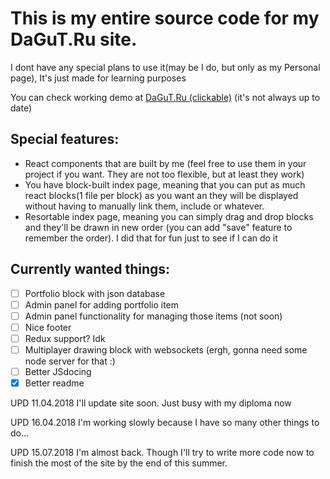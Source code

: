 # This is my entire source code for my DaGuT.Ru site. 
I dont have any special plans to use it(may be I do, but only as my Personal page), It's just made for learning purposes


You can check working demo at [DaGuT.Ru (clickable)](https://dagut.ru/demos/mysite) (it's not always up to date)

## Special features:
* React components that are built by me (feel free to use them in your project if you want. They are not too flexible, but at least they work)
* You have block-built index page, meaning that you can put as much react blocks(1 file per block) as you want an they will be displayed without having to manually link them, include or whatever.
* Resortable index page, meaning you can simply drag and drop blocks and they'll be drawn in new order (you can add "save" feature to remember the order). I did that for fun just to see if I can do it

## Currently wanted things:
- [ ] Portfolio block with json database
- [ ] Admin panel for adding portfolio item
- [ ] Admin panel functionality for managing those items (not soon)
- [ ] Nice footer
- [ ] Redux support? Idk
- [ ] Multiplayer drawing block with websockets (ergh, gonna need some node server for that :\)
- [ ] Better JSdocing
- [x] Better readme

UPD 11.04.2018 I'll update site soon. Just busy with my diploma now

UPD 16.04.2018 I'm working slowly because I have so many other things to do...

UPD 15.07.2018 I'm almost back. Though I'll try to write more code now to finish the most of the site by the end of this summer.
